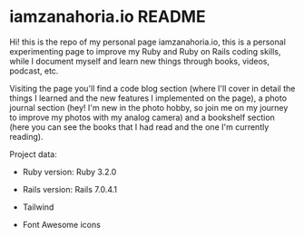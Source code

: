 # iamzanahoria.io README

Hi! this is the repo of my personal page iamzanahoria.io, this is a personal experimenting page to improve my Ruby and Ruby on Rails coding skills, while I document myself and learn new things through books, videos, podcast, etc.

Visiting the page you'll find a code blog section (where I'll cover in detail the things I learned and the new features I implemented on the page), a photo journal section (hey! I'm new in the photo hobby, so join me on my journey to improve my photos with my analog camera) and a bookshelf section (here you can see the books that I had read and the one I'm currently reading).

Project data:

- Ruby version: Ruby 3.2.0

- Rails version: Rails 7.0.4.1

- Tailwind

- Font Awesome icons
